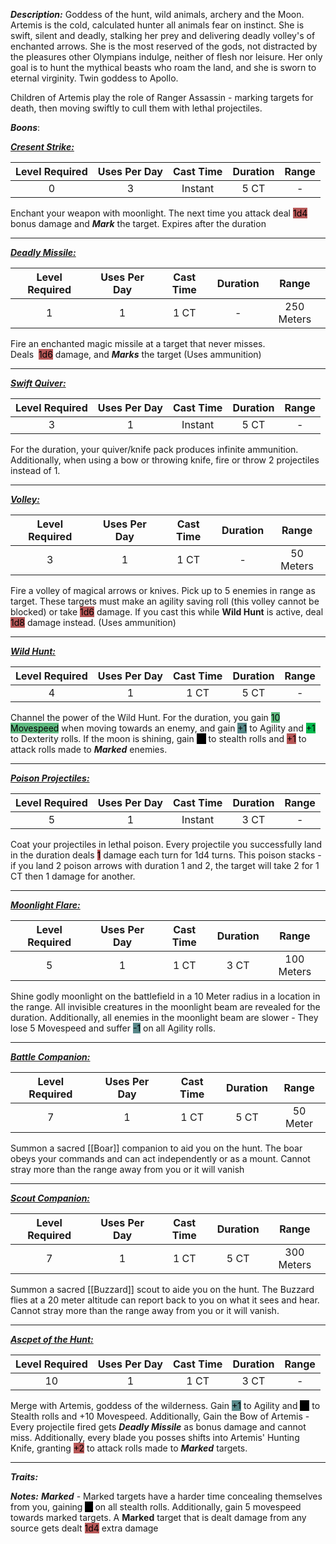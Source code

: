 ***Description:***
Goddess of the hunt, wild animals, archery and the Moon.
Artemis is the cold, calculated hunter all animals fear on instinct.
She is swift, silent and deadly, stalking her prey and delivering deadly volley's of enchanted arrows.
She is the most reserved of the gods, not distracted by the pleasures other Olympians indulge, neither of flesh nor leisure. 
Her only goal is to hunt the mythical beasts who roam the land, and she is sworn to eternal virginity. Twin goddess to Apollo.

Children of Artemis play the role of Ranger Assassin - marking targets for death, then moving swiftly to cull them with lethal projectiles.


***Boons***:

<b><ins><i>Cresent Strike:</i></ins></b>

| Level Required | Uses Per Day | Cast Time | Duration |   Range   |
|:--------------:|:------------:|:---------:|:--------:|:---------:|
|       0        |      3       |   Instant    |   5 CT   | -  | 

Enchant your weapon with moonlight.
The next time you attack deal <mark style="background: #930000A6;">1d4</mark> bonus damage and ***Mark*** the target. 
Expires after the duration

------------------
<b><ins><i>Deadly Missile:</i></ins></b>

| Level Required | Uses Per Day | Cast Time | Duration |   Range    |
|:--------------:|:------------:|:---------:|:--------:|:----------:|
|       1        |      1       |   1 CT    |    -     | 250 Meters | 

Fire an enchanted magic missile at a target that never misses.  
Deals  <mark style="background: #930000A6;">1d6</mark> damage, and ***Marks*** the target
(Uses ammunition)

------------------
<b><ins><i>Swift Quiver:</i></ins></b>

| Level Required | Uses Per Day | Cast Time | Duration | Range |
|:--------------:|:------------:|:---------:|:--------:|:-----:|
|       3        |      1       |  Instant  |   5 CT   |   -   | 

For the duration, your quiver/knife pack produces infinite ammunition.
Additionally, when using a bow or throwing knife, fire or throw 2 projectiles instead of 1.

-----------------
<b><ins><i>Volley:</i></ins></b>

| Level Required | Uses Per Day | Cast Time | Duration |   Range   |
|:--------------:|:------------:|:---------:|:--------:|:---------:|
|       3        |      1       |   1 CT    |    -     | 50 Meters | 

Fire a volley of magical arrows or knives.
Pick up to 5 enemies in range as target. 
These targets must make an agility saving roll (this volley cannot be blocked) or take <mark style="background: #930000A6;">1d6</mark> damage.
If you cast this while **Wild Hunt** is active, deal <mark style="background: #930000A6;">1d8</mark> damage instead.
(Uses ammunition)

------------------
<b><ins><i>Wild Hunt:</i></ins></b>

| Level Required | Uses Per Day | Cast Time | Duration | Range |
|:--------------:|:------------:|:---------:|:--------:|:-----:|
|       4        |      1       |   1 CT    |   5 CT   |   -   | 

Channel the power of the Wild Hunt.
For the duration, you gain <mark style="background: #60BB81;">10 Movespeed</mark> when moving towards an enemy,
and gain <mark style="background: #004A4CA6;">+1</mark> to Agility and <mark style="background: #00BB4D;">+1</mark> to Dexterity rolls.
If the moon is shining, gain <mark style="background: #000000;">+1</mark> to stealth rolls and <mark style="background: #930000A6;">+1</mark> to attack rolls made to ***Marked*** enemies.

------------------
<b><ins><i>Poison Projectiles:</i></ins></b>

| Level Required | Uses Per Day | Cast Time | Duration | Range |
|:--------------:|:------------:|:---------:|:--------:|:-----:|
|       5        |      1       |  Instant  |   3 CT   |   -   |

Coat your projectiles in lethal poison.
Every projectile you successfully land in the duration deals <mark style="background: #930000A6;">1</mark> damage each turn for 1d4 turns.
This poison stacks - if you land 2 poison arrows with duration 1 and 2, the target will take 2 for 1 CT then 1 damage for another.

------------------
<b><ins><i>Moonlight Flare:</i></ins></b>

| Level Required | Uses Per Day | Cast Time | Duration |   Range    |
|:--------------:|:------------:|:---------:|:--------:|:----------:|
|       5        |      1       |   1 CT    |   3 CT   | 100 Meters | 

Shine godly moonlight on the battlefield in a 10 Meter radius in a location in the range.
All invisible creatures in the moonlight beam are revealed for the duration.
Additionally, all enemies in the moonlight beam are slower - 
They lose 5 Movespeed and suffer <mark style="background: #004A4CA6;">-1</mark> on all Agility rolls.

------------------
<b><ins><i>Battle Companion:</i></ins></b>

| Level Required | Uses Per Day | Cast Time | Duration |  Range  |
|:--------------:|:------------:|:---------:|:--------:|:-------:|
|       7        |      1       |   1 CT    |   5 CT   | 50 Meter | 

Summon a sacred [[Boar]] companion to aid you on the hunt.
The boar obeys your commands and can act independently or as a mount. 
Cannot stray more than the range away from you or it will vanish

------------------
<b><ins><i>Scout Companion:</i></ins></b>

| Level Required | Uses Per Day | Cast Time | Duration |   Range    |
|:--------------:|:------------:|:---------:|:--------:|:----------:|
|       7        |      1       |   1 CT    |   5 CT   | 300 Meters | 

Summon a sacred [[Buzzard]] scout to aide you on the hunt.
The Buzzard flies at a 20 meter altitude can report back to you on what it sees and hear.
Cannot stray more than the range away from you or it will vanish.

------------------
<b><ins><i>Ascpet of the Hunt:</i></ins></b>

| Level Required | Uses Per Day | Cast Time | Duration | Range |
|:--------------:|:------------:|:---------:|:--------:|:-----:|
|       10       |      1       |   1 CT    |   3 CT   |   -   | 

Merge with Artemis, goddess of the wilderness.
Gain <mark style="background: #004A4CA6;">+1</mark> to Agility and <mark style="background: #000000;">+1</mark> to Stealth rolls and +10 Movespeed.
Additionally, Gain the Bow of Artemis - 
Every projectile fired gets ***Deadly Missile*** as bonus damage and cannot miss.
Additionally, every blade you posses shifts into Artemis' Hunting Knife, granting <mark style="background: #930000A6;">+2</mark> to attack rolls made to ***Marked*** targets.

------------------


***Traits:*** 

***Notes:***
***Marked*** - Marked targets have a harder time concealing themselves from you, gaining <mark style="background: #000000;">-1</mark> on all stealth rolls. 
Additionally, gain 5 movespeed towards marked targets. 
A **Marked** target that is dealt damage from any source gets dealt <mark style="background: #930000A6;">1d4</mark> extra damage